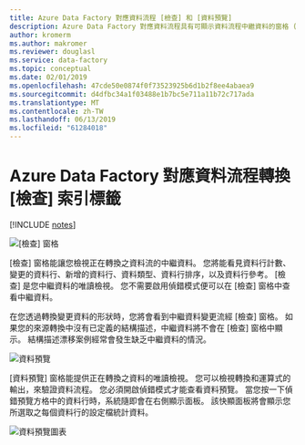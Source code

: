 ```yaml
---
title: Azure Data Factory 對應資料流程 [檢查] 和 [資料預覽]
description: Azure Data Factory 對應資料流程具有可顯示資料流程中繼資料的窗格 ([檢查])，以及在偵錯模式中可顯示資料預覽的窗格 ([資料預覽])
author: kromerm
ms.author: makromer
ms.reviewer: douglasl
ms.service: data-factory
ms.topic: conceptual
ms.date: 02/01/2019
ms.openlocfilehash: 47cde50e0874f0f73523925b6d1b2f8ee4abaea9
ms.sourcegitcommit: d4dfbc34a1f03488e1b7bc5e711a11b72c717ada
ms.translationtype: MT
ms.contentlocale: zh-TW
ms.lasthandoff: 06/13/2019
ms.locfileid: "61284018"
---
```

# <a name="azure-data-factory-mapping-data-flow-transformation-inspect-tab"></a>Azure Data Factory 對應資料流程轉換 [檢查] 索引標籤

[!INCLUDE [notes](../../includes/data-factory-data-flow-preview.md)]

![[檢查] 窗格](media/data-flow/agg3.png "[檢查] 窗格")

[檢查] 窗格能讓您檢視正在轉換之資料流的中繼資料。 您將能看見資料行計數、變更的資料行、新增的資料行、資料類型、資料行排序，以及資料行參考。 [檢查] 是您中繼資料的唯讀檢視。 您不需要啟用偵錯模式便可以在 [檢查] 窗格中查看中繼資料。

在您透過轉換變更資料的形狀時，您將會看到中繼資料變更流經 [檢查] 窗格。 如果您的來源轉換中沒有已定義的結構描述，中繼資料將不會在 [檢查] 窗格中顯示。 結構描述漂移案例經常會發生缺乏中繼資料的情況。

![資料預覽](media/data-flow/datapreview.png "資料預覽")

[資料預覽] 窗格能提供正在轉換之資料的唯讀檢視。 您可以檢視轉換和運算式的輸出，來驗證資料流程。 您必須開啟偵錯模式才能查看資料預覽。 當您按一下偵錯預覽方格中的資料行時，系統隨即會在右側顯示面板。 該快顯面板將會顯示您所選取之每個資料行的設定檔統計資料。

![資料預覽圖表](media/data-flow/chart.png "資料預覽圖表")

